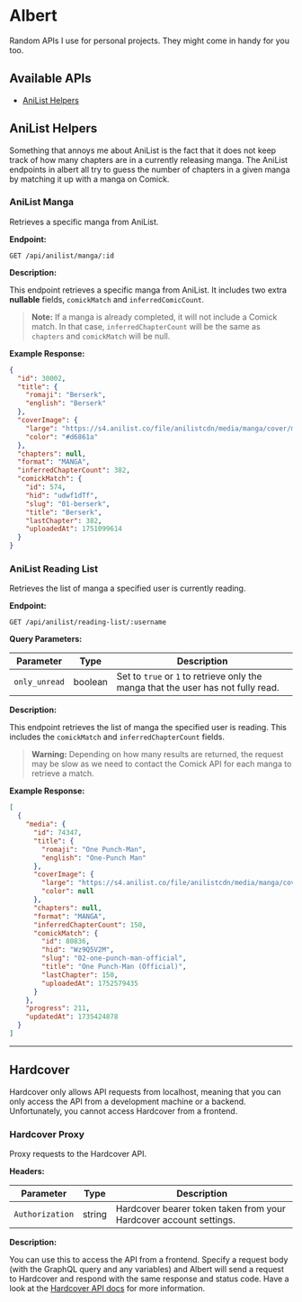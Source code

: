 # Albert

Random APIs I use for personal projects. They might come in handy for you too.

## Available APIs

- [AniList Helpers](#anilist-helpers)

## AniList Helpers

Something that annoys me about AniList is the fact that it does not keep track of how many chapters are in a currently releasing manga. The AniList endpoints in albert all try to guess the number of chapters in a given manga by matching it up with a manga on Comick.

### AniList Manga

Retrieves a specific manga from AniList.

**Endpoint:**
```http
GET /api/anilist/manga/:id
```

**Description:**

This endpoint retrieves a specific manga from AniList. It includes two extra **nullable** fields, `comickMatch` and `inferredComicCount`.

> **Note:** If a manga is already completed, it will not include a Comick match. In that case, `inferredChapterCount` will be the same as `chapters` and `comickMatch` will be null.

**Example Response:**

```json
{
  "id": 30002,
  "title": {
    "romaji": "Berserk",
    "english": "Berserk"
  },
  "coverImage": {
    "large": "https://s4.anilist.co/file/anilistcdn/media/manga/cover/medium/bx30002-Cul4OeN7bYtn.jpg",
    "color": "#d6861a"
  },
  "chapters": null,
  "format": "MANGA",
  "inferredChapterCount": 382,
  "comickMatch": {
    "id": 574,
    "hid": "udwf1dTf",
    "slug": "01-berserk",
    "title": "Berserk",
    "lastChapter": 382,
    "uploadedAt": 1751099614
  }
}
```

### AniList Reading List

Retrieves the list of manga a specified user is currently reading.

**Endpoint:**
```http
GET /api/anilist/reading-list/:username
```

**Query Parameters:**

| Parameter     | Type    | Description                                                                 |
|---------------|---------|-----------------------------------------------------------------------------|
| `only_unread` | boolean | Set to `true` or `1` to retrieve only the manga that the user has not fully read. |

**Description:**

This endpoint retrieves the list of manga the specified user is reading. This includes the `comickMatch` and `inferredChapterCount` fields.

> **Warning:** Depending on how many results are returned, the request may be slow as we need to contact the Comick API for each manga to retrieve a match.

**Example Response:**

```json
[
  {
    "media": {
      "id": 74347,
      "title": {
        "romaji": "One Punch-Man",
        "english": "One-Punch Man"
      },
      "coverImage": {
        "large": "https://s4.anilist.co/file/anilistcdn/media/manga/cover/medium/bx74347-sZpmNJ5xLwRK.jpg",
        "color": null
      },
      "chapters": null,
      "format": "MANGA",
      "inferredChapterCount": 150,
      "comickMatch": {
        "id": 80836,
        "hid": "Wz9Q5V2M",
        "slug": "02-one-punch-man-official",
        "title": "One Punch-Man (Official)",
        "lastChapter": 150,
        "uploadedAt": 1752579435
      }
    },
    "progress": 211,
    "updatedAt": 1735424878
  }
]
```

---

## Hardcover

Hardcover only allows API requests from localhost, meaning that you can only access the API from a development machine or a backend. Unfortunately, you cannot access Hardcover from a frontend.

### Hardcover Proxy

Proxy requests to the Hardcover API.

**Headers:**

| Parameter     | Type    | Description                                                                 |
|---------------|---------|-----------------------------------------------------------------------------|
| `Authorization` | string | Hardcover bearer token taken from your Hardcover account settings. |

**Description:**

You can use this to access the API from a frontend. Specify a request body (with the GraphQL query and any variables) and Albert will send a request to Hardcover and respond with the same response and status code. Have a look at the [Hardcover API docs](https://hardcover.app/account/api) for more information.
